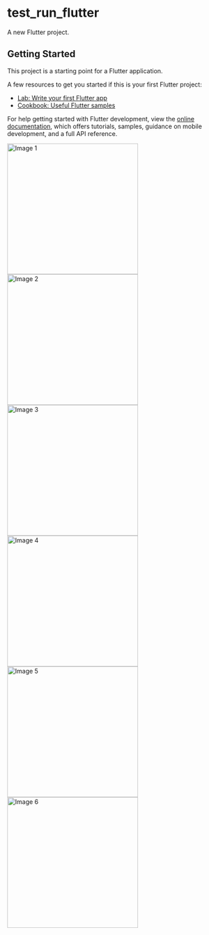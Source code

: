 # test_run_flutter

A new Flutter project.

## Getting Started

This project is a starting point for a Flutter application.

A few resources to get you started if this is your first Flutter project:

- [Lab: Write your first Flutter app](https://docs.flutter.dev/get-started/codelab)
- [Cookbook: Useful Flutter samples](https://docs.flutter.dev/cookbook)

For help getting started with Flutter development, view the
[online documentation](https://docs.flutter.dev/), which offers tutorials,
samples, guidance on mobile development, and a full API reference.

<img src="flutter_01.png" alt="Image 1" width="300" />
<img src="flutter_02.png" alt="Image 2" width="300" />
<img src="flutter_03.png" alt="Image 3" width="300" />
<img src="flutter_04.png" alt="Image 4" width="300" />
<img src="flutter_05.png" alt="Image 5" width="300" />
<img src="flutter_06.png" alt="Image 6" width="300" />
